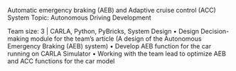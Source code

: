 Automatic emergency braking (AEB) and Adaptive cruise control (ACC) System
Topic: Autonomous Driving Development

Team size: 3 | CARLA, Python, PyBricks, System Design
• Design Decision-making module for the team’s article (A design of the Autonomous Emergency Braking (AEB) system)
• Develop AEB function for the car running on CARLA Simulator
• Working with the team lead to optimize AEB and ACC functions for the car model

